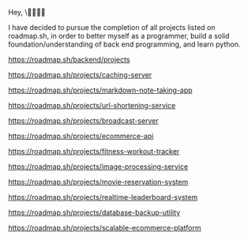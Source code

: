 Hey, \🙋🏽‍♂️😊

I have decided to pursue the completion of all projects listed on roadmap.sh,
in order to better myself as a programmer, build a solid foundation/understanding of back end programming, and learn python.


https://roadmap.sh/backend/projects


https://roadmap.sh/projects/caching-server


https://roadmap.sh/projects/markdown-note-taking-app


https://roadmap.sh/projects/url-shortening-service


https://roadmap.sh/projects/broadcast-server


https://roadmap.sh/projects/ecommerce-api


https://roadmap.sh/projects/fitness-workout-tracker


https://roadmap.sh/projects/image-processing-service


https://roadmap.sh/projects/movie-reservation-system


https://roadmap.sh/projects/realtime-leaderboard-system


https://roadmap.sh/projects/database-backup-utility


https://roadmap.sh/projects/scalable-ecommerce-platform
